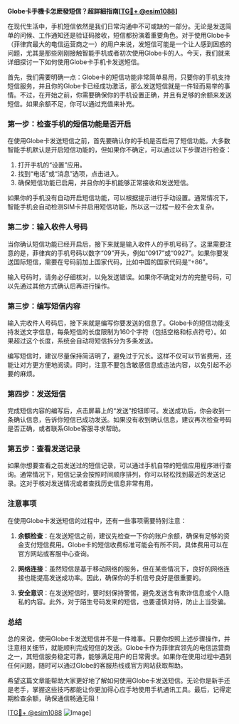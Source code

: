 **Globe卡手機卡怎麽發短信？超詳細指南[[TG💪+ @esim1088](https://t.me/s/esim1088)]**

在现代生活中，手机短信依然是我们日常沟通中不可或缺的一部分。无论是发送简单的问候、工作通知还是验证码接收，短信都扮演着重要角色。对于使用Globe卡（菲律宾最大的电信运营商之一）的用户来说，发短信可能是一个让人感到困惑的问题，尤其是那些刚刚接触智能手机或者初次使用Globe卡的人。今天，我们就来详细探讨一下如何使用Globe卡手机卡发送短信。

首先，我们需要明确一点：Globe卡的短信功能非常简单易用，只要你的手机支持短信服务，并且你的Globe卡已经成功激活，那么发送短信就是一件轻而易举的事情。不过，在开始之前，你需要确保你的手机设置正确，并且有足够的余额来发送短信。如果余额不足，你可以通过充值来补充。

### **第一步：检查手机的短信功能是否开启**
在使用Globe卡发送短信之前，首先要确认你的手机是否启用了短信功能。大多数智能手机默认是开启短信功能的，但如果你不确定，可以通过以下步骤进行检查：

1. 打开手机的“设置”应用。
2. 找到“电话”或“消息”选项，点击进入。
3. 确保短信功能已启用，并且你的手机能够正常接收和发送短信。

如果你的手机没有自动开启短信功能，可以根据提示进行手动设置。通常情况下，智能手机会自动检测SIM卡并启用短信功能，所以这一过程一般不会太复杂。

### **第二步：输入收件人号码**
当你确认短信功能已经开启后，接下来就是输入收件人的手机号码了。这里需要注意的是，菲律宾的手机号码以数字“09”开头，例如“0917”或“0927”。如果你要发送国际短信，需要在号码前加上国家代码，比如中国的国家代码是“+86”。

输入号码时，请务必仔细核对，以免发送错误。如果你不确定对方的完整号码，可以先通过其他方式确认后再进行操作。

### **第三步：编写短信内容**
输入完收件人号码后，接下来就是编写你要发送的信息了。Globe卡的短信功能支持发送文字信息，每条短信的长度限制为160个字符（包括空格和标点符号）。如果超过这个长度，系统会自动将短信拆分为多条发送。

编写短信时，建议尽量保持简洁明了，避免过于冗长。这样不仅可以节省费用，还能让对方更方便地阅读。同时，注意不要包含敏感信息或违法内容，以免引起不必要的麻烦。

### **第四步：发送短信**
完成短信内容的编写后，点击屏幕上的“发送”按钮即可。发送成功后，你会收到一条确认信息，告诉你短信已成功发送。如果没有收到确认信息，建议再次检查号码是否正确，或者联系Globe客服寻求帮助。

### **第五步：查看发送记录**
如果你想要查看之前发送过的短信记录，可以通过手机自带的短信应用程序进行查询。通常情况下，短信记录会按照时间顺序排列，你可以轻松找到最近的发送记录。这对于核对发送情况或者查找历史信息非常有用。

### **注意事项**
在使用Globe卡发送短信的过程中，还有一些事项需要特别注意：

1. **余额检查**：在发送短信之前，建议先检查一下你的账户余额，确保有足够的资金支付短信费用。Globe卡的短信收费标准可能会有所不同，具体费用可以在官方网站或客服中心查询。
   
2. **网络连接**：虽然短信是基于移动网络的服务，但在某些情况下，良好的网络连接也能提高发送成功率。因此，确保你的手机信号良好是很重要的。

3. **安全意识**：在发送短信时，要时刻保持警惕，避免发送含有欺诈信息或个人隐私的内容。此外，对于陌生号码发来的短信，也要谨慎对待，防止上当受骗。

### **总结**
总的来说，使用Globe卡发送短信并不是一件难事。只要你按照上述步骤操作，并注意相关细节，就能顺利完成短信的发送。Globe卡作为菲律宾领先的电信运营商之一，其短信服务稳定可靠，能够满足用户的日常需求。如果你在使用过程中遇到任何问题，随时可以通过Globe的客服热线或官方网站获取帮助。

希望这篇文章能帮助大家更好地了解如何使用Globe卡发送短信。无论你是新手还是老手，掌握这些技巧都能让你更加得心应手地使用手机通讯工具。最后，记得定期检查余额，确保通信畅通无阻！

[[TG💪+ @esim1088](https://t.me/s/esim1088) ![Image](https://i.postimg.cc/4NQfJmqS/Snipaste-2025-05-13-00-14-12.png)]